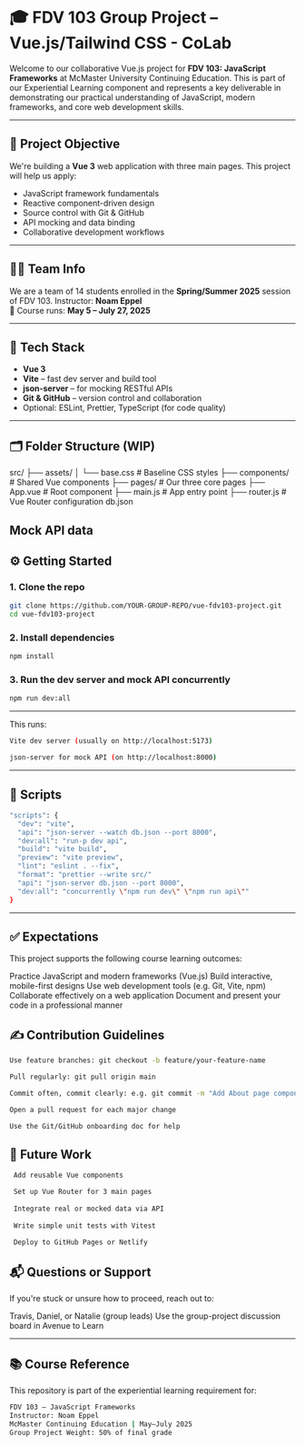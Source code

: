 # 🎓 FDV 103 Group Project – Vue.js/Tailwind CSS - CoLab

Welcome to our collaborative Vue.js project for **FDV 103: JavaScript Frameworks** at McMaster University Continuing Education. This is part of our Experiential Learning component and represents a key deliverable in demonstrating our practical understanding of JavaScript, modern frameworks, and core web development skills.

---

## 🧠 Project Objective

We're building a **Vue 3** web application with three main pages. This project will help us apply:

- JavaScript framework fundamentals
- Reactive component-driven design
- Source control with Git & GitHub
- API mocking and data binding
- Collaborative development workflows

---

## 👩‍💻 Team Info

We are a team of 14 students enrolled in the **Spring/Summer 2025** session of FDV 103. Instructor: **Noam Eppel**  
📅 Course runs: **May 5 – July 27, 2025**

---

## 🔧 Tech Stack

- **Vue 3**
- **Vite** – fast dev server and build tool
- **json-server** – for mocking RESTful APIs
- **Git & GitHub** – version control and collaboration
- Optional: ESLint, Prettier, TypeScript (for code quality)

---

## 🗂️ Folder Structure (WIP)

src/
├── assets/
│ └── base.css # Baseline CSS styles
├── components/ # Shared Vue components
├── pages/ # Our three core pages
├── App.vue # Root component
├── main.js # App entry point
├── router.js # Vue Router configuration
db.json

## Mock API data

## ⚙️ Getting Started

### 1. Clone the repo

```bash
git clone https://github.com/YOUR-GROUP-REPO/vue-fdv103-project.git
cd vue-fdv103-project
```

### 2. Install dependencies

```bash
npm install
```

### 3. Run the dev server and mock API concurrently

```bash
npm run dev:all
```

---

This runs:

```bash
Vite dev server (usually on http://localhost:5173)

json-server for mock API (on http://localhost:8000)
```

---

## 📄 Scripts

```bash
"scripts": {
  "dev": "vite",
  "api": "json-server --watch db.json --port 8000",
  "dev:all": "run-p dev api",
  "build": "vite build",
  "preview": "vite preview",
  "lint": "eslint . --fix",
  "format": "prettier --write src/"
  "api": "json-server db.json --port 8000",
  "dev:all": "concurrently \"npm run dev\" \"npm run api\""
}
```

---

## ✅ Expectations

This project supports the following course learning outcomes:

Practice JavaScript and modern frameworks (Vue.js)
Build interactive, mobile-first designs
Use web development tools (e.g. Git, Vite, npm)
Collaborate effectively on a web application
Document and present your code in a professional manner

## ✍️ Contribution Guidelines

```bash
Use feature branches: git checkout -b feature/your-feature-name

Pull regularly: git pull origin main

Commit often, commit clearly: e.g. git commit -m "Add About page component"

Open a pull request for each major change

Use the Git/GitHub onboarding doc for help
```

## 🧪 Future Work

```bash
 Add reusable Vue components

 Set up Vue Router for 3 main pages
 
 Integrate real or mocked data via API
 
 Write simple unit tests with Vitest
 
 Deploy to GitHub Pages or Netlify
```

## 📬 Questions or Support

If you're stuck or unsure how to proceed, reach out to:

Travis, Daniel, or Natalie (group leads)
Use the group-project discussion board in Avenue to Learn

---

## 📚 Course Reference

This repository is part of the experiential learning requirement for:

```bash
FDV 103 – JavaScript Frameworks
Instructor: Noam Eppel
McMaster Continuing Education | May–July 2025
Group Project Weight: 50% of final grade
```
